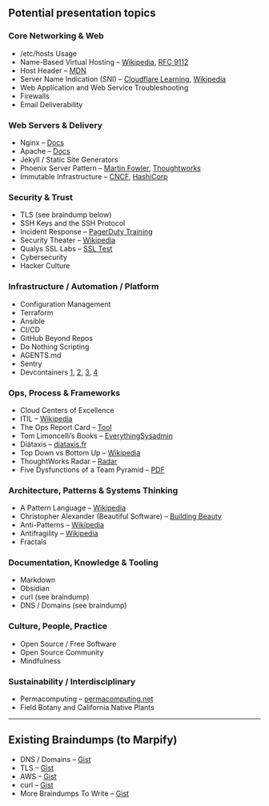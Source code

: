 ## Potential presentation topics

### Core Networking & Web
- /etc/hosts Usage
- Name-Based Virtual Hosting – [Wikipedia](https://en.wikipedia.org/wiki/Virtual_hosting), [RFC 9112](https://www.rfc-editor.org/rfc/rfc9112.html)
- Host Header – [MDN](https://developer.mozilla.org/en-US/docs/Web/HTTP/Reference/Headers/Host)
- Server Name Indication (SNI) – [Cloudflare Learning](https://www.cloudflare.com/learning/ssl/what-is-sni/), [Wikipedia](https://en.wikipedia.org/wiki/Server_Name_Indication)
- Web Application and Web Service Troubleshooting
- Firewalls
- Email Deliverability

### Web Servers & Delivery
- Nginx – [Docs](https://nginx.org/en/docs/)
- Apache – [Docs](https://httpd.apache.org/docs/)
- Jekyll / Static Site Generators
- Phoenix Server Pattern – [Martin Fowler](https://martinfowler.com/bliki/PhoenixServer.html), [Thoughtworks](https://www.thoughtworks.com/en-us/insights/blog/moving-to-phoenix-server-pattern-introduction)
- Immutable Infrastructure – [CNCF](https://glossary.cncf.io/immutable-infrastructure/), [HashiCorp](https://www.hashicorp.com/en/resources/what-is-mutable-vs-immutable-infrastructure)

### Security & Trust
- TLS (see braindump below)
- SSH Keys and the SSH Protocol
- Incident Response – [PagerDuty Training](https://response.pagerduty.com/training/courses/incident_response/)
- Security Theater – [Wikipedia](https://en.wikipedia.org/wiki/Security_theater)
- Qualys SSL Labs – [SSL Test](https://www.ssllabs.com/ssltest/)
- Cybersecurity
- Hacker Culture

### Infrastructure / Automation / Platform
- Configuration Management
- Terraform
- Ansible
- CI/CD
- GitHub Beyond Repos
- Do Nothing Scripting
- AGENTS.md
- Sentry
- Devcontainers [1](https://github.com/devcontainers), [2](https://containers.dev/), [3](https://docs.github.com/en/codespaces/setting-up-your-project-for-codespaces/adding-a-dev-container-configuration/introduction-to-dev-containers), [4](https://learn.microsoft.com/en-us/shows/beginners-series-to-dev-containers/)

### Ops, Process & Frameworks
- Cloud Centers of Excellence
- ITIL – [Wikipedia](https://en.wikipedia.org/wiki/ITIL)
- The Ops Report Card – [Tool](https://www.stitchflow.com/tools/opsreportcard)
- Tom Limoncelli’s Books – [EverythingSysadmin](https://everythingsysadmin.com/books.html)
- Diátaxis – [diataxis.fr](https://diataxis.fr/)
- Top Down vs Bottom Up – [Wikipedia](https://en.wikipedia.org/wiki/Bottom-up_and_top-down_design)
- ThoughtWorks Radar – [Radar](https://www.thoughtworks.com/en-us/radar)
- Five Dysfunctions of a Team Pyramid – [PDF](https://files.tablegroup.com/wp-content/uploads/2020/12/11224029/FiveDysfunctions.pdf)

### Architecture, Patterns & Systems Thinking
- A Pattern Language – [Wikipedia](https://en.wikipedia.org/wiki/A_Pattern_Language)
- Christopher Alexander (Beautiful Software) – [Building Beauty](https://www.buildingbeauty.org/beautiful-software)
- Anti-Patterns – [Wikipedia](https://en.wikipedia.org/wiki/Anti-pattern)
- Antifragility – [Wikipedia](https://en.wikipedia.org/wiki/Antifragility)
- Fractals

### Documentation, Knowledge & Tooling
- Markdown
- Obsidian
- curl (see braindump)
- DNS / Domains (see braindump)

### Culture, People, Practice
- Open Source / Free Software
- Open Source Community
- Mindfulness

### Sustainability / Interdisciplinary
- Permacomputing – [permacomputing.net](https://permacomputing.net)
- Field Botany and California Native Plants

---

## Existing Braindumps (to Marpify)
- DNS / Domains – [Gist](https://gist.github.com/jleibowitz-lacpw/9d938d55d7a95437cf572ede2c1a2325)
- TLS – [Gist](https://gist.github.com/jleibowitz-lacpw/089f3b2b8c66f95411061a03a97465a7)
- AWS – [Gist](https://gist.github.com/jleibowitz-lacpw/0fd67d707db9ea21a226973f11547f78)
- curl – [Gist](https://gist.github.com/jleibowitz-lacpw/547896cd075e2e4e1dd36c0f4d170474)
- More Braindumps To Write – [Gist](https://gist.github.com/jleibowitz-lacpw/425425d5c87575046954e08c78b98e13)
